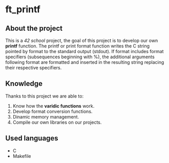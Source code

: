 # ft_printf
## About the project
This is a *42 school* project, the goal of this project is to develop our own **printf** function. The printf or print format function writes the C string pointed by format to the standard output (stdout). If format includes format specifiers (subsequences beginning with %), the additional arguments following format are formatted and inserted in the resulting string replacing their respective specifiers.

## Knowledge
Thanks to this project we are able to:
1. Know how the **varidic functions** work.
2. Develop format conversion functions.
3. Dinamic memory management.
4. Compile our own libraries on our projects.

## Used languages
- C
- Makefile
